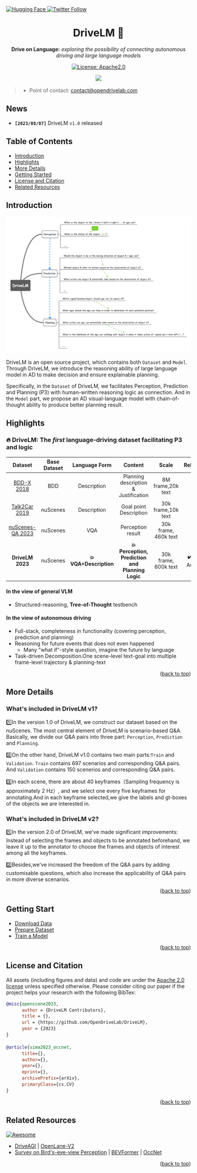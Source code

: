 <div style='left'>
<a href="https://huggingface.co/DriveLM" target="_blank">
    <img alt="Hugging Face" src="https://img.shields.io/badge/%F0%9F%A4%97%20Hugging%20Face-DriveLM-ffc107?color=ffc107&logoColor=white" />
  </a>
<a href="https://twitter.com/OpenDriveLab" target="_blank">
    <img alt="Twitter Follow" src="https://img.shields.io/twitter/follow/OpenDriveLab?style=social&color=brightgreen&logo=twitter" />
  </a>

</div>
  
<div id="top" align="center">
    
# DriveLM  🚀

**Drive on Language:** *exploring the possibility of connecting autonomous driving and large language models*

<a href="#license-and-citation">
  <img alt="License: Apache2.0" src="https://img.shields.io/badge/license-Apache%202.0-blue.svg"/>
</a>



<p align="center">
  <img src="assets/demo.gif">
</p>

</div>

> - Point of contact: [contact@opendrivelab.com](mailto:contact@opendrivelab.com)

## News

- **`[2023/08/07]`** DriveLM `v1.0` released

## Table of Contents
- [Introduction](#introduction)
- [Highlights](#highlights)
- [More Details](#more-details)
- [Getting Started](#getting-started)
- [License and Citation](#license-and-citation)
- [Related Resources](#related-resources)


## Introduction

<p align="center">
  <img src="assets/tree.jpg">
</p>

DriveLM is an open source project, which contains both `Dataset` and `Model`. Through DriveLM, we introduce the reasoning ability of large language model in AD to make decision and ensure explainable planning.


Specifically, in the `Dataset` of DriveLM, we facilitates Perception, Prediction and Planning (P3) with human-written reasoning logic as connection. And in the `Model` part, we propose an AD visual-language model with chain-of-thought ability to produce better planning result.


## Highlights


### :fire: DriveLM: The *first* language-driving dataset facilitating P3 and logic

<center>
  
|  Dataset  | Base Dataset |      Language Form    |   Content | Scale      |  Release?|
|:---------:|:-------------:|:--------------------:|:------:|:--------------------------------------------:|:----------:|
| [BDD-X 2018](https://github.com/JinkyuKimUCB/explainable-deep-driving)  |  BDD  | Description | Planning description & Justification    | 8M frame,20k text   |**:heavy_check_mark:**|
| [Talk2Car 2019](https://github.com/talk2car/Talk2Car)   |      nuScenes    | Description |  Goal point Description | 30k frame,10k text | **:heavy_check_mark:**|
| [nuScenes-QA 2023](https://arxiv.org/abs/2305.14836)   |   nuScenes  | VQA |  Perception result     | 30k frame, 460k text| :x:|
| **DriveLM 2023** | nuScenes| **:boom: VQA+Description** | **:boom:Perception, Prediction and Planning Logic** | 30k frame, 600k text|**:heavy_check_mark:** Mid August|

</center>


#### In the view of general VLM
- Structured-reasoning, **Tree-of-Thought** testbench

 
#### In the view of autonomous driving
- Full-stack, completeness in functionality (covering perception, prediction and planning)
- Reasoning for future events that does not even happened
  - Many "what if"-style question, imagine the future by language
- Task-driven Decomposition.One scene-level text-goal into multiple frame-level trajectory & planning-text




<p align="right">(<a href="#top">back to top</a>)</p>




## More Details

### What's included in DriveLM v1?
1️⃣In the version 1.0 of DriveLM, we construct our dataset based on the nuScenes. The most central element of DriveLM is scenario-based Q&A. Basically, we divide our Q&A pairs into three part: `Perception`, `Prediction` and `Planning`.


2️⃣On the other hand, DriveLM v1.0 contains two main parts:`Train` and `Validation`. `Train` contains 697 scenarios and corresponding Q&A pairs. And `Validation` contains 150 scenerios and  corresponding Q&A pairs.


3️⃣In each scene, there are about 40 keyframes（Sampling frequency is approximately 2 Hz）, and we select one every five keyframes for annotating.And in each keyframe selected,we give the labels and gt-boxes of the objects we are interested in.

### What's included in DriveLM v2?
1️⃣In the version 2.0 of DriveLM, we've made significant improvements: Instead of selecting the frames and objects to be annotated beforehand, we leave it up to the annotator to choose the frames and objects of interest among all the keyframes.


2️⃣Besides,we've increased the freedom of the Q&A pairs by adding customisable questions, which also increase the applicability of Q&A pairs in more diverse scenarios.

<p align="right">(<a href="#top">back to top</a>)</p>


## Getting Start
- [Download Data](/docs/getting_started.md#download-data)
- [Prepare Dataset](/docs/getting_started.md#prepare-dataset)
- [Train a Model](/docs/getting_started.md#train-a-model)


<p align="right">(<a href="#top">back to top</a>)</p>


## License and Citation
All assets (including figures and data) and code are under the [Apache 2.0 license](./LICENSE) unless specified otherwise.
Please consider citing our paper if the project helps your research with the following BibTex:

```bibtex
@misc{openscene2023,
      author = {DriveLM Contributors},
      title = {},
      url = {https://github.com/OpenDriveLab/DriveLM},
      year = {2023}
}

@article{sima2023_occnet,
      title={}, 
      author={},
      year={},
      eprint={},
      archivePrefix={arXiv},
      primaryClass={cs.CV}
}
```

<p align="right">(<a href="#top">back to top</a>)</p>

## Related Resources
[![Awesome](https://awesome.re/badge.svg)](https://awesome.re)
- [DriveAGI](https://github.com/OpenDriveLab/DriveAGI)  | [OpenLane-V2](https://github.com/OpenDriveLab/OpenLane-V2)
- [Survey on Bird's-eye-view Perception](https://github.com/OpenDriveLab/BEVPerception-Survey-Recipe) | [BEVFormer](https://github.com/fundamentalvision/BEVFormer) |  [OccNet](https://github.com/OpenDriveLab/OccNet)


<p align="right">(<a href="#top">back to top</a>)</p>
